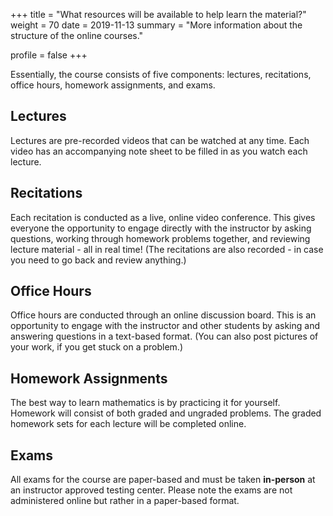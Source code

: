 +++
title = "What resources will be available to help learn the material?"
weight = 70
date = 2019-11-13
summary = "More information about the structure of the online courses."

profile = false
+++



Essentially, the course consists of five components: lectures, recitations, office hours, homework assignments, and exams.

## Lectures

Lectures are pre-recorded videos that can be watched at any time. Each video has an accompanying note sheet to be filled in as you watch each lecture. 


## Recitations

Each recitation is conducted as a live, online video conference. This gives everyone the opportunity to engage directly with the instructor by asking questions, working through homework problems together, and reviewing lecture material - all in real time! (The recitations are also recorded - in case you need to go back and review anything.)


## Office Hours

Office hours are conducted through an online discussion board. This is an opportunity to engage with the instructor and other students by asking and answering questions in a text-based format. (You can also post pictures of your work, if you get stuck on a problem.)






## Homework Assignments

The best way to learn mathematics is by practicing it for yourself. Homework will consist of both graded  and  ungraded problems. The graded homework sets for each lecture will be completed online. 



## Exams

All exams for the course are paper-based and must be taken **in-person** at an instructor approved testing center. Please note the exams are not administered online but rather in a paper-based format. 

